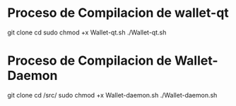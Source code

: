 

Proceso de Compilacion de wallet-qt
===========================
git clone 
cd 
sudo chmod +x Wallet-qt.sh
./Wallet-qt.sh

Proceso de Compilacion de Wallet-Daemon
===========================
git clone 
cd /src/
sudo chmod +x Wallet-daemon.sh
./Wallet-daemon.sh
